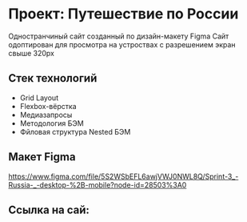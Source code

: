 # Проект: Путешествие по России 

Одностранчиный сайт созданный по дизайн-макету Figma
Сайт одоптирован для просмотра на устроствах с разрешением экран свыше 320px

## Стек технологий 

- Grid Layout
- Flexbox-вёрстка
- Медиазапросы
- Методология БЭМ
- Фйловая структура Nested БЭМ  

## Макет Figma

https://www.figma.com/file/5S2WSbEFL6awjVWJ0NWL8Q/Sprint-3_-Russia-_-desktop-%2B-mobile?node-id=28503%3A0

## Ссылка на сай:

